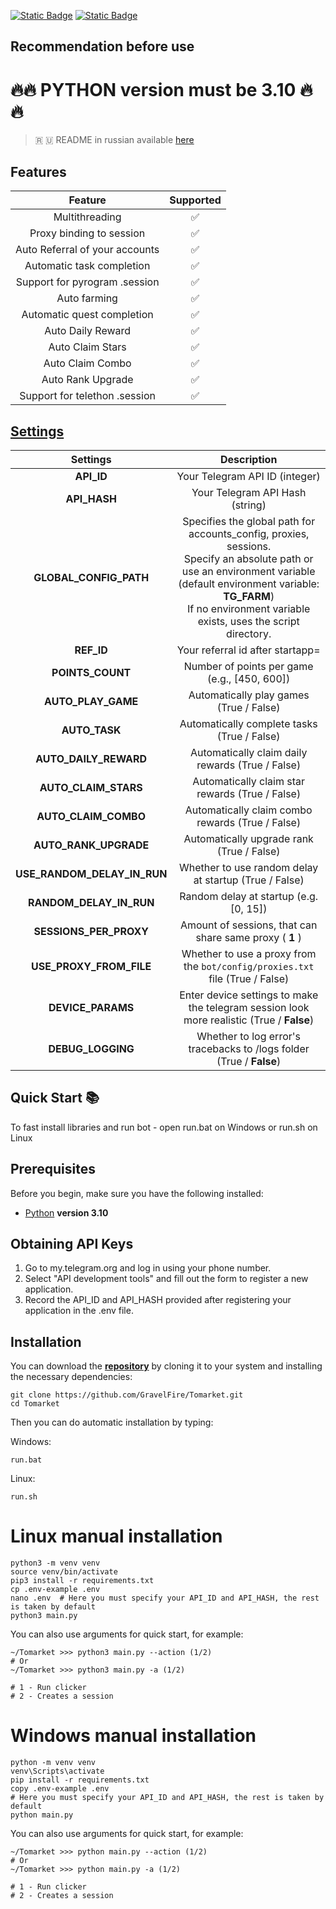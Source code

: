 [![Static Badge](https://img.shields.io/badge/Telegram-Channel-Link?style=for-the-badge&logo=Telegram&logoColor=white&logoSize=auto&color=blue)](https://t.me/+jJhUfsfFCn4zZDk0)      [![Static Badge](https://img.shields.io/badge/Telegram-Bot%20Link-Link?style=for-the-badge&logo=Telegram&logoColor=white&logoSize=auto&color=blue)](https://t.me/Tomarket_ai_bot/app?startapp=00005UEJ)

## Recommendation before use

# 🔥🔥 PYTHON version must be 3.10 🔥🔥

> 🇷 🇺 README in russian available [here](README-RU.md)

## Features

|            Feature             | Supported |
|:------------------------------:|:---------:|
|         Multithreading         |     ✅     |
|    Proxy binding to session    |     ✅     |
| Auto Referral of your accounts |     ✅     |
|   Automatic task completion    |     ✅     |
| Support for pyrogram .session  |     ✅     |
|          Auto farming          |     ✅     |
|   Automatic quest completion   |     ✅     |
|       Auto Daily Reward        |     ✅     |
|        Auto Claim Stars        |     ✅     |
|        Auto Claim Combo        |     ✅     |
|       Auto Rank Upgrade        |     ✅     |
| Support for telethon .session  |     ✅     |

## [Settings](https://github.com/GravelFire/Tomarket/blob/main/.env-example/)
|          Settings           |                                                                                                                  Description                                                                                                                  |
|:---------------------------:|:---------------------------------------------------------------------------------------------------------------------------------------------------------------------------------------------------------------------------------------------:|
|         **API_ID**          |                                                                                                        Your Telegram API ID (integer)                                                                                                         |
|        **API_HASH**         |                                                                                                        Your Telegram API Hash (string)                                                                                                        |
|   **GLOBAL_CONFIG_PATH**    | Specifies the global path for accounts_config, proxies, sessions. <br/>Specify an absolute path or use an environment variable (default environment variable: **TG_FARM**) <br/>If no environment variable exists, uses the script directory. |
|         **REF_ID**          |                                                                                                       Your referral id after startapp=                                                                                                        |
|      **POINTS_COUNT**       |                                                                                                 Number of points per game (e.g., [450, 600])                                                                                                  |
|     **AUTO_PLAY_GAME**      |                                                                                                    Automatically play games (True / False)                                                                                                    |
|        **AUTO_TASK**        |                                                                                                  Automatically complete tasks (True / False)                                                                                                  |
|    **AUTO_DAILY_REWARD**    |                                                                                               Automatically claim daily rewards (True / False)                                                                                                |
|    **AUTO_CLAIM_STARS**     |                                                                                                Automatically claim star rewards (True / False)                                                                                                |
|    **AUTO_CLAIM_COMBO**     |                                                                                               Automatically claim combo rewards (True / False)                                                                                                |
|    **AUTO_RANK_UPGRADE**    |                                                                                                   Automatically upgrade rank (True / False)                                                                                                   |
| **USE_RANDOM_DELAY_IN_RUN** |                                                                                             Whether to use random delay at startup (True / False)                                                                                             |
|   **RANDOM_DELAY_IN_RUN**   |                                                                                                    Random delay at startup (e.g. [0, 15])                                                                                                     |
|   **SESSIONS_PER_PROXY**    |                                                                                            Amount of sessions, that can share same proxy ( **1** )                                                                                            |
|   **USE_PROXY_FROM_FILE**   |                                                                                 Whether to use a proxy from the `bot/config/proxies.txt` file (True / False)                                                                                  |
|      **DEVICE_PARAMS**      |                                                                          Enter device settings to make the telegram session look more realistic  (True / **False**)                                                                           |
|      **DEBUG_LOGGING**      |                                                                                     Whether to log error's tracebacks to /logs folder (True / **False**)                                                                                      |

## Quick Start 📚

To fast install libraries and run bot - open run.bat on Windows or run.sh on Linux

## Prerequisites
Before you begin, make sure you have the following installed:
- [Python](https://www.python.org/downloads/) **version 3.10**

## Obtaining API Keys
1. Go to my.telegram.org and log in using your phone number.
2. Select "API development tools" and fill out the form to register a new application.
3. Record the API_ID and API_HASH provided after registering your application in the .env file.

## Installation
You can download the [**repository**](https://github.com/GravelFire/Tomarket) by cloning it to your system and installing the necessary dependencies:
```shell
git clone https://github.com/GravelFire/Tomarket.git
cd Tomarket
```

Then you can do automatic installation by typing:

Windows:
```shell
run.bat
```

Linux:
```shell
run.sh
```

# Linux manual installation
```shell
python3 -m venv venv
source venv/bin/activate
pip3 install -r requirements.txt
cp .env-example .env
nano .env  # Here you must specify your API_ID and API_HASH, the rest is taken by default
python3 main.py
```

You can also use arguments for quick start, for example:
```shell
~/Tomarket >>> python3 main.py --action (1/2)
# Or
~/Tomarket >>> python3 main.py -a (1/2)

# 1 - Run clicker
# 2 - Creates a session
```

# Windows manual installation
```shell
python -m venv venv
venv\Scripts\activate
pip install -r requirements.txt
copy .env-example .env
# Here you must specify your API_ID and API_HASH, the rest is taken by default
python main.py
```

You can also use arguments for quick start, for example:
```shell
~/Tomarket >>> python main.py --action (1/2)
# Or
~/Tomarket >>> python main.py -a (1/2)

# 1 - Run clicker
# 2 - Creates a session
```
